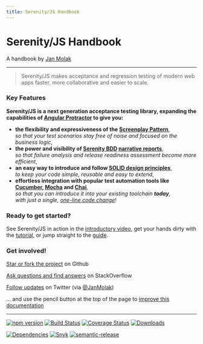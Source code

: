 ```yaml
---
title: Serenity/JS Handbook
---
```

<div id="cover-logo">
    <h1>Serenity/JS Handbook</h1>
</div>

A handbook by [Jan Molak](https://janmolak.com)

----

> Serenity/JS makes acceptance and regression testing of modern web apps
faster, more collaborative and easier to scale.

### Key Features

**Serenity/JS is a next generation acceptance testing library, expanding the capabilities of 
[Angular Protractor](https://github.com/angular/protractor) to give you:**
* **the flexibility and expressiveness of the [Screenplay Pattern](design/screenplay-pattern.md)**,  
  _so that your test scenarios stay free of noise and focused on the business logic_,
* **the power and visibility of [Serenity BDD](http://serenity-bdd.info/#/documentation)
[narrative reports](./overview/reporting.md)**,  
  _so that failure analysis and release readiness assessment become more efficient_,
* **an easy way to introduce and follow [SOLID design principles](https://en.wikipedia.org/wiki/SOLID_&#40;object-oriented_design&#41;)**,  
  _to keep your code simple, reusable and easy to extend_,
* **effortless integration with popular test automation tools like [Cucumber](./cucumber/readme.md), [Mocha](./mocha/readme.md) and [Chai](./design/assertions.md)**,  
  _so that you can introduce it into your existing toolchain **today**,  
  with just a single, [one-line code change](./overview/retrofitting.md)_!

### Ready to get started? 

See Serenity/JS in action in the [introductory video](introduction.md), 
get your hands dirty with the [tutorial](from-scripts-to-serenity/readme.md), 
or jump straight to the [guide](./overview/readme.md).

### Get involved!

<i class="fa fa-github"></i>
[Star or fork the project](https://github.com/jan-molak/serenity-js) on Github

<i class="fa fa-stack-overflow"></i>
[Ask questions and find answers](https://stackoverflow.com/questions/tagged/serenity-js) on StackOverflow

<i class="fa fa-twitter"></i>
[Follow updates](https://twitter.com/JanMolak) on Twitter (via [@JanMolak](https://twitter.com/JanMolak))

<i class="fa fa-edit"></i>
... and use the pencil button at the top of the page to [improve this documentation](https://github.com/jan-molak/serenity-js/tree/master/book)

----

<p>
<a class="image" href="https://badge.fury.io/js/serenity-js" target="_blank"><img src="https://badge.fury.io/js/serenity-js.svg" alt="npm version"></a>
<a class="image" href="https://travis-ci.org/jan-molak/serenity-js" target="_blank"><img src="https://travis-ci.org/jan-molak/serenity-js.svg?branch=master" alt="Build Status"></a>
<a class="image" href="https://coveralls.io/github/jan-molak/serenity-js" target="_blank"><img src="https://coveralls.io/repos/github/jan-molak/serenity-js/badge.svg" alt="Coverage Status"></a>
<a class="image" href="https://npm-stat.com/charts.html?package=serenity-js" target="_blank"><img src="https://img.shields.io/npm/dm/serenity-js.svg" alt="Downloads"></a>
</p>
<p>
<a class="image" href="https://david-dm.org/jan-molak/serenity-js" target="_blank"><img src="https://david-dm.org/jan-molak/serenity-js.svg" alt="Dependencies"></a>
<a class="image" href="https://snyk.io/test/github/jan-molak/serenity-js" target="_blank"><img src="https://snyk.io/test/github/jan-molak/serenity-js/badge.svg" alt="Snyk"></a>
<a class="image" href="https://github.com/semantic-release/semantic-release" target="_blank"><img src="https://img.shields.io/badge/%20%20%F0%9F%93%A6%F0%9F%9A%80-semantic--release-e10079.svg" alt="semantic-release"></a>
</p>
